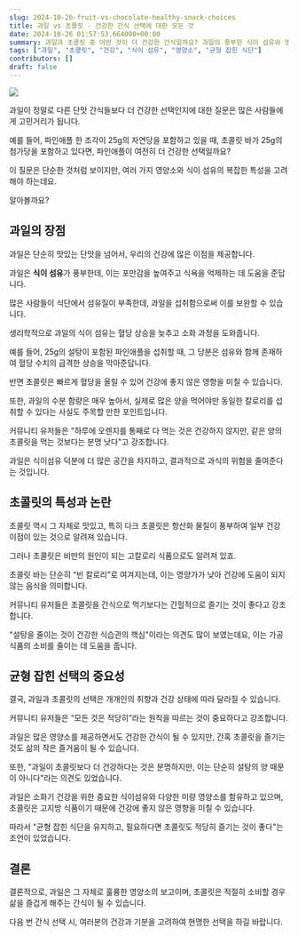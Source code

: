 ```yaml
---
slug: 2024-10-26-fruit-vs-chocolate-healthy-snack-choices
title: 과일 vs 초콜릿 - 건강한 간식 선택에 대한 모든 것
date: 2024-10-26 01:57:53.664000+00:00
summary: 과일과 초콜릿 중 어떤 것이 더 건강한 간식일까요? 과일의 풍부한 식이 섬유와 영양소, 초콜릿의 특성과 논란을 알아보고 균형 잡힌 식단을 유지하는 방법을 알아보세요.
tags: ["과일", "초콜릿", "건강", "식이 섬유", "영양소", "균형 잡힌 식단"]
contributors: []
draft: false
---
```


![](https://blogger.googleusercontent.com/img/a/AVvXsEj2xIUah55AvCTqOqISY938gWEWgpa8nNUdEhqzfmktUjisDiyk-JItQ5R861viuhElAKepJHSRkzwrNxQ5livAXMBURcOSZp0coPEfiEjGjf-em5pnsSme37lKTg7HdTMtVBlk07sP4Z6-gQoiM71dOAG0baC-yDufdn_BOBk5uLsu5mELHXJSzMHHp68)

과일이 정말로 다른 단맛 간식들보다 더 건강한 선택인지에 대한 질문은 많은 사람들에게 고민거리가 됩니다.

예를 들어, 파인애플 한 조각이 25g의 자연당을 포함하고 있을 때, 초콜릿 바가 25g의 첨가당을 포함하고 있다면, 파인애플이 여전히 더 건강한 선택일까요?

이 질문은 단순한 것처럼 보이지만, 여러 가지 영양소와 식이 섬유의 복잡한 특성을 고려해야 하는데요.

알아볼까요?

## 과일의 장점

과일은 단순히 맛있는 단맛을 넘어서, 우리의 건강에 많은 이점을 제공합니다.

과일은 **식이 섬유**가 풍부한데, 이는 포만감을 높여주고 식욕을 억제하는 데 도움을 준답니다.

많은 사람들이 식단에서 섬유질이 부족한데, 과일을 섭취함으로써 이를 보완할 수 있습니다.

생리학적으로 과일의 식이 섬유는 혈당 상승을 늦추고 소화 과정을 도와줍니다.

예를 들어, 25g의 설탕이 포함된 파인애플을 섭취할 때, 그 당분은 섬유와 함께 존재하여 혈당 수치의 급격한 상승을 막아준답니다.

반면 초콜릿은 빠르게 혈당을 올릴 수 있어 건강에 좋지 않은 영향을 미칠 수 있습니다.

또한, 과일의 수분 함량은 매우 높아서, 실제로 많은 양을 먹어야만 동일한 칼로리를 섭취할 수 있다는 사실도 주목할 만한 포인트입니다.

커뮤니티 유저들은 "하루에 오렌지를 통째로 다 먹는 것은 건강하지 않지만, 같은 양의 초콜릿을 먹는 것보다는 분명 낫다"고 강조합니다.

과일은 식이섬유 덕분에 더 많은 공간을 차지하고, 결과적으로 과식의 위험을 줄여준다는 것입니다.

## 초콜릿의 특성과 논란

초콜릿 역시 그 자체로 맛있고, 특히 다크 초콜릿은 항산화 물질이 풍부하여 일부 건강 이점이 있는 것으로 알려져 있습니다.

그러나 초콜릿은 비만의 원인이 되는 고칼로리 식품으로도 알려져 있죠.

초콜릿 바는 단순히 “빈 칼로리”로 여겨지는데, 이는 영양가가 낮아 건강에 도움이 되지 않는 음식을 의미합니다.

커뮤니티 유저들은 초콜릿을 간식으로 먹기보다는 간헐적으로 즐기는 것이 좋다고 강조합니다.

"설탕을 줄이는 것이 건강한 식습관의 핵심"이라는 의견도 많이 보였는데요, 이는 가공식품의 소비를 줄이는 데 도움을 줍니다.

## 균형 잡힌 선택의 중요성

결국, 과일과 초콜릿의 선택은 개개인의 취향과 건강 상태에 따라 달라질 수 있습니다.

커뮤니티 유저들은 “모든 것은 적당히”라는 원칙을 따르는 것이 중요하다고 강조합니다.

과일은 많은 영양소를 제공하면서도 건강한 간식이 될 수 있지만, 간혹 초콜릿을 즐기는 것도 삶의 작은 즐거움이 될 수 있습니다.

또한, "과일이 초콜릿보다 더 건강하다는 것은 분명하지만, 이는 단순히 설탕의 양 때문이 아니다"라는 의견도 있었습니다.

과일은 소화기 건강을 위한 중요한 식이섬유와 다양한 미량 영양소를 함유하고 있으며, 초콜릿은 고지방 식품이기 때문에 건강에 좋지 않은 영향을 미칠 수 있습니다.

따라서 "균형 잡힌 식단을 유지하고, 필요하다면 초콜릿도 적당히 즐기는 것이 좋다"는 조언이 있었습니다.

## 결론

결론적으로, 과일은 그 자체로 훌륭한 영양소의 보고이며, 초콜릿은 적절히 소비할 경우 삶을 즐겁게 해주는 간식이 될 수 있습니다.

다음 번 간식 선택 시, 여러분의 건강과 기분을 고려하여 현명한 선택을 하길 바랍니다.

